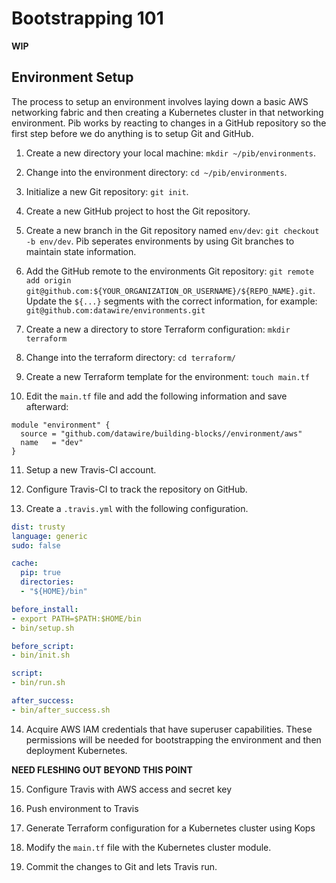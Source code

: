 # Bootstrapping 101

**WIP**

## Environment Setup

The process to setup an environment involves laying down a basic AWS networking fabric and then creating a Kubernetes cluster in that networking environment. Pib works by reacting to changes in a GitHub repository so the first step before we do anything is to setup Git and GitHub.

1. Create a new directory your local machine: `mkdir ~/pib/environments`.

2. Change into the environment directory: `cd ~/pib/environments`.

3. Initialize a new Git repository: `git init`.

4. Create a new GitHub project to host the Git repository.

5. Create a new branch in the Git repository named `env/dev`: `git checkout -b env/dev`. Pib seperates environments by using Git branches to maintain state information. 

6. Add the GitHub remote to the environments Git repository: `git remote add origin git@github.com:${YOUR_ORGANIZATION_OR_USERNAME}/${REPO_NAME}.git`. Update the `${...}` segments with the correct information, for example: `git@github.com:datawire/environments.git`

7. Create a new a directory to store Terraform configuration: `mkdir terraform`

8. Change into the terraform directory: `cd terraform/`

9. Create a new Terraform template for the environment: `touch main.tf`

10. Edit the `main.tf` file and add the following information and save afterward:

```hcl
module "environment" {
  source = "github.com/datawire/building-blocks//environment/aws"
  name   = "dev"
}
```
11. Setup a new Travis-CI account.

12. Configure Travis-CI to track the repository on GitHub.

13. Create a `.travis.yml` with the following configuration.

```yaml
dist: trusty
language: generic
sudo: false

cache:
  pip: true
  directories:
  - "${HOME}/bin"

before_install:
- export PATH=$PATH:$HOME/bin
- bin/setup.sh

before_script:
- bin/init.sh

script:
- bin/run.sh

after_success:
- bin/after_success.sh
```

14. Acquire AWS IAM credentials that have superuser capabilities. These permissions will be needed for bootstrapping the environment and then deployment Kubernetes.

**NEED FLESHING OUT BEYOND THIS POINT**

15. Configure Travis with AWS access and secret key

16. Push environment to Travis

17. Generate Terraform configuration for a Kubernetes cluster using Kops

18. Modify the `main.tf` file with the Kubernetes cluster module.

19. Commit the changes to Git and lets Travis run.







